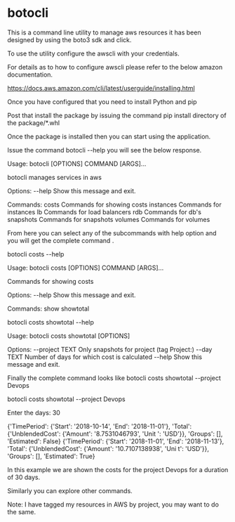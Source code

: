 # botocli

This is a command line utility to manage aws resources it has been designed by using the boto3 sdk and click.

To use the utility configure the awscli with your credentials.

For details as to how to configure awscli please refer to the below amazon documentation.

https://docs.aws.amazon.com/cli/latest/userguide/installing.html

Once you have configured that you need to install Python and pip



Post that install the package by issuing the command pip install directory of the package/*.whl



Once the package is installed then you can start using the application.




Issue the command botocli --help you will see the below response.




Usage: botocli [OPTIONS] COMMAND [ARGS]...

  botocli manages services in aws



Options:
  --help  Show this message and exit.



Commands:
  costs      Commands for showing costs
  instances  Commands for instances
  lb         Commands for load balancers
  rdb        Commands for db's
  snapshots  Commands for snapshots
  volumes    Commands for volumes



From here you can select any of the subcommands with help option and you will get the complete command .



botocli costs --help

Usage: botocli costs [OPTIONS] COMMAND [ARGS]...

  Commands for showing costs

Options:
  --help  Show this message and exit.

Commands:
  show
  showtotal



botocli costs showtotal --help



Usage: botocli costs showtotal [OPTIONS]

Options:
  --project TEXT  Only snapshots for project (tag Project:<name>)
  --day TEXT      Number of days for which cost is calculated
  --help          Show this message and exit.




Finally the complete command looks like botocli costs showtotal --project Devops



botocli costs showtotal --project Devops



Enter the days: 30

{'TimePeriod': {'Start': '2018-10-14', 'End': '2018-11-01'}, 'Total': {'UnblendedCost': {'Amount': '8.7531046793', 'Unit
': 'USD'}}, 'Groups': [], 'Estimated': False}
{'TimePeriod': {'Start': '2018-11-01', 'End': '2018-11-13'}, 'Total': {'UnblendedCost': {'Amount': '10.7107138938', 'Uni
t': 'USD'}}, 'Groups': [], 'Estimated': True}  

In this example we are shown the costs for the project Devops for a duration of 30 days.


Similarly you can explore other commands.



Note: I have tagged my resources in AWS by project, you may want to do the same.
